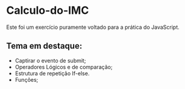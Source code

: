 # Calculo-do-IMC

Este foi um exercício puramente voltado para a prática do JavaScript.

## Tema em destaque:
- Captirar o evento de submit;
- Operadores Lógicos e de comparação;
- Estrutura de repetição If-else.
- Funções;



